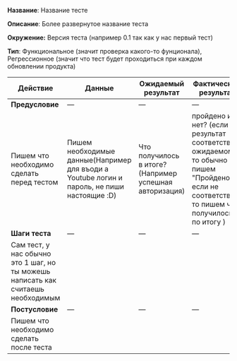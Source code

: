 **Название**: Название тесте

**Описание**: Более развернутое название теста

**Окружение:** Версия теста (например 0.1 так как у нас первый тест)

**Тип**: Функциональное (значит проверка какого-то фунционала), Регрессионное (значит что тест будет проходиться при каждом обновлении продукта)

| Действие                                                                         | Данные                                                                                     | Ожидаемый результат                  | Фактический результат                                                                                                                           |
|----------------------------------------------------------------------------------|--------------------------------------------------------------------------------------------|--------------------------------------|-------------------------------------------------------------------------------------------------------------------------------------------------|
| **Предусловие**                                                                  | —                                                                                          | —                                    | —                                                                                                                                               |
| Пишем что необходимо сделать перед тестом                                        | Пишем необходимые данные(Например для въоди а Youtube логин и пароль, не пиши настоящие :D)| Что получилось в итоге? (Например успешная авторизация) | пройдено или нет? (если результат соответствует ожидаемому то обычно пишем "Пройдено", если не соответствует то пишем что получилось по итогу ) |
| **Шаги теста**                                                                   | —                                                                                          | —                                    | —                                                                                                                                               |
| Сам тест, у нас обычно это 1 шаг, но ты можешь написать как считаешь необходимым |                                                                                            | |                                                                                                                                       |
| **Постусловие**                                                                  | —                                                                                          | —                                    | —                                                                                                                                               |
| Пишем что необходимо сделать после теста                                         |                                                                                            |                |                                                                                                                                       |
